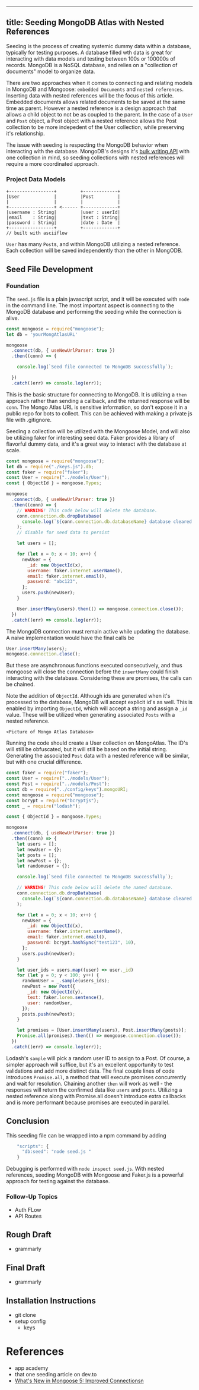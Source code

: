 
---
title: Seeding MongoDB Atlas with Nested References
---
Seeding is the process of creating systemic dummy data within a database, typically for testing purposes. A database filled wth data is great for interacting with data models and testing between 100s or 100000s of records. MongoDB is a NoSQL database, and relies on a "collection of documents" model to organize data.

There are two approaches when it comes to connecting and relating models in MongoDB and Mongoose: `embedded Documents` and `nested references`. Inserting data with nested references will be the focus of this article. Embedded documents allows related documents to be saved at the same time as parent. However a nested reference is a design approach that allows a child object to not be as coupled to the parent. In the case of a `User` and `Post` object, a Post object with a nested reference allows the Post collection to be more indepedent of the User collection, while preserving it's relationship.

The issue with seeding is respecting the MongoDB behavior when interacting with the database. MongoDB's designs it's [bulk writing API](https://docs.mongodb.com/manual/core/bulk-write-operations/) with one collection in mind, so seeding collections with nested references will require a more coordinated approach.

### Project Data Models

```
+-----------------+         +-------------+
|User             |         |Post         |
|                 |         |             |
+-----------------+ <------ +-------------+
|username : String|         |user : userId|
|email    : String|         |text : String|
|password : String|         |date : Date  |
+-----------------+         +-------------+
// built with asciiflow
```

`User` has many `Post`s, and within MongoDB utilizing a nested reference. Each collection will be saved independently than the other in MongODB.

## Seed File Development

### Foundation

The `seed.js` file is a plain javascript script, and it will be executed with `node` in the command line. The most important aspect is connecting to the MongoDB database and performing the seeding while the connection is alive.

```javascript
const mongoose = require("mongoose");
let db = 'yourMongAtlasURL'

mongoose
  .connect(db, { useNewUrlParser: true })
  .then((conn) => {

    console.log(`Seed file connected to MongoDB successfully`);

  })
  .catch((err) => console.log(err));
```

This is the basic structure for connecting to MongoDB. It is utilizing a `then` approach rather than sending a callback, and the returned response will be `conn`. The Mongo Atlas URL is sensitive information, so don't expose it in a public repo for bots to collect. This can be achieved with making a private js file with .gitignore.

Seeding a collection will be utilized with the Mongoose Model, and will also be utilizing faker for interesting seed data. Faker provides a library of flavorful dummy data, and it's a great way to interact with the database at scale. 

```javascript
const mongoose = require("mongoose");
let db = require("./keys.js").db;
const faker = require("faker");
const User = require("../models/User");
const { ObjectId } = mongoose.Types;

mongoose
  .connect(db, { useNewUrlParser: true })
  .then((conn) => {
    // WARNING! This code below will delete the database.
    conn.connection.db.dropDatabase(
      console.log(`${conn.connection.db.databaseName} database cleared.`)
    );
    // disable for seed data to persist

    let users = [];

    for (let x = 0; x < 10; x++) {
      newUser = {
        _id: new ObjectId(x),
        username: faker.internet.userName(),
        email: faker.internet.email(),
        password: "abc123",
      };
      users.push(newUser);
    }

    User.insertMany(users).then(() => mongoose.connection.close());
  })
  .catch((err) => console.log(err));
```

The MongoDB connection must remain active while updating the database. A naive implementation would have the final calls be

```javascript
User.insertMany(users);
mongoose.connection.close();
```

But these are asynchronous functions executed consecutively, and thus mongoose will close the connection before the `insertMany` could finish interacting with the database. Considering these are promises, the calls can be chained.

Note the addition of `ObjectId`. Although ids are generated when it's processed to the database, MongoDB will accept explicit id's as well. This is enabled by importing `ObjectId`, which will accept a string and assign a `_id` value. These will be utilized when generating associated `Posts` with a nested reference.

```
<Picture of Mongo Atlas Database>
```

Running the code should create a User collection on MongoAtlas. The ID's will still be obfuscated, but it will still be based on the initial string. Generating the associated `Post` data with a nested reference will be similar, but with one crucial difference.

```javascript
const faker = require("faker");
const User = require("../models/User");
const Post = require("../models/Post");
const db = require("../config/keys").mongoURI;
const mongoose = require("mongoose");
const bcrypt = require("bcryptjs");
const _ = require("lodash");

const { ObjectId } = mongoose.Types;

mongoose
  .connect(db, { useNewUrlParser: true })
  .then((conn) => {
    let users = [];
    let newUser = {};
    let posts = [];
    let newPost = {};
    let randomuser = {};

    console.log(`Seed file connected to MongoDB successfully`);

    // WARNING! This code below will delete the named database.
    conn.connection.db.dropDatabase(
      console.log(`${conn.connection.db.databaseName} database cleared.`)
    );

    for (let x = 0; x < 10; x++) {
      newUser = {
        _id: new ObjectId(x),
        username: faker.internet.userName(),
        email: faker.internet.email(),
        password: bcrypt.hashSync("test123", 10),
      };
      users.push(newUser);
    }

    let user_ids = users.map((user) => user._id)
    for (let y = 0; y < 100; y++) {
      randomUser = _.sample(users_ids);
      newPost = new Post({
        _id: new ObjectId(y),
        text: faker.lorem.sentence(),
        user: randomUser,
      });
      posts.push(newPost);
    }

    let promises = [User.insertMany(users), Post.insertMany(posts)];
    Promise.all(promises).then(() => mongoose.connection.close());
  })
  .catch((err) => console.log(err));
```

Lodash's `sample` will pick a random user ID to assign to a Post. Of course, a simpler approach will suffice, but it's an excellent opportunity to test validations and add more distinct data. The final couple lines of code introduces `Promise.all`, a method that will execute promises concurrently and wait for resolution. Chaining another `then` will work as well - the responses will return the confirmed data like `users` and `posts`. Utilizing a nested reference along with Promise.all doesn't introduce extra callbacks and is more performant because promises are executed in parallel. 

## Conclusion
This seeding file can be wrapped into a npm command by adding 
```javascript
    "scripts": {
      "db:seed": "node seed.js "
    }
```

Debugging is performed with `node inspect seed.js`. 
With nested references, seeding MongoDB with Mongoose and Faker.js is a powerful approach for testing against the database.

### Follow-Up Topics

- Auth FLow
- API Routes

## Rough Draft
- grammarly

## Final Draft
- grammarly

## Installation Instructions

- git clone
- setup config
  - keys

# References

- app academy
- that one seeding article on dev.to
- [What's New in Mongoose 5: Improved Connectionsn](http://thecodebarbarian.com/whats-new-in-mongoose-5-improved-connections.html)


